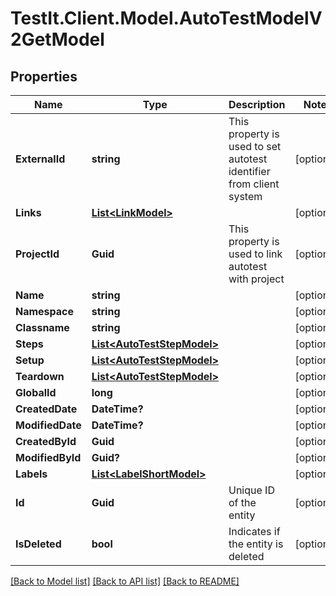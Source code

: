 # TestIt.Client.Model.AutoTestModelV2GetModel

## Properties

Name | Type | Description | Notes
------------ | ------------- | ------------- | -------------
**ExternalId** | **string** | This property is used to set autotest identifier from client system | [optional] 
**Links** | [**List&lt;LinkModel&gt;**](LinkModel.md) |  | [optional] 
**ProjectId** | **Guid** | This property is used to link autotest with project | [optional] 
**Name** | **string** |  | [optional] 
**Namespace** | **string** |  | [optional] 
**Classname** | **string** |  | [optional] 
**Steps** | [**List&lt;AutoTestStepModel&gt;**](AutoTestStepModel.md) |  | [optional] 
**Setup** | [**List&lt;AutoTestStepModel&gt;**](AutoTestStepModel.md) |  | [optional] 
**Teardown** | [**List&lt;AutoTestStepModel&gt;**](AutoTestStepModel.md) |  | [optional] 
**GlobalId** | **long** |  | [optional] 
**CreatedDate** | **DateTime?** |  | [optional] 
**ModifiedDate** | **DateTime?** |  | [optional] 
**CreatedById** | **Guid** |  | [optional] 
**ModifiedById** | **Guid?** |  | [optional] 
**Labels** | [**List&lt;LabelShortModel&gt;**](LabelShortModel.md) |  | [optional] 
**Id** | **Guid** | Unique ID of the entity | [optional] 
**IsDeleted** | **bool** | Indicates if the entity is deleted | [optional] 

[[Back to Model list]](../README.md#documentation-for-models) [[Back to API list]](../README.md#documentation-for-api-endpoints) [[Back to README]](../README.md)

